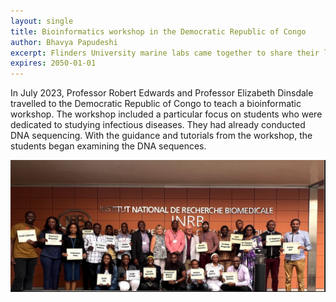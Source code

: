 ```yaml
---
layout: single
title: Bioinformatics workshop in the Democratic Republic of Congo
author: Bhavya Papudeshi
excerpt: Flinders University marine labs came together to share their love of science during our first annual Ocean Science Day open house. 
expires: 2050-01-01
---
```


In July 2023, Professor Robert Edwards and Professor Elizabeth Dinsdale travelled to the Democratic Republic of Congo to teach a bioinformatic workshop. The workshop included a particular focus on students who were dedicated to studying infectious diseases. They had already conducted DNA sequencing. With the guidance and tutorials from the workshop, the students began examining the DNA sequences.

![](/assets/images/drcworkshop.png)
